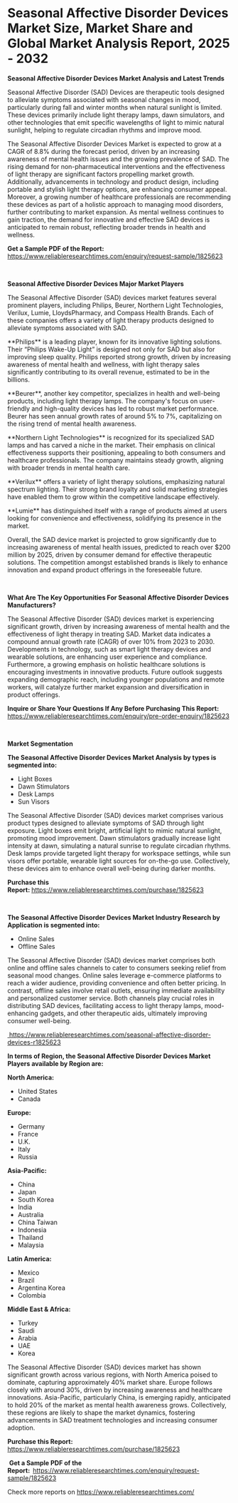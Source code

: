 <p><h1>Seasonal Affective Disorder Devices Market Size, Market Share and Global Market Analysis Report, 2025 - 2032</h1></p><p><strong>Seasonal Affective Disorder Devices Market Analysis and Latest Trends</strong></p>
<p><p>Seasonal Affective Disorder (SAD) Devices are therapeutic tools designed to alleviate symptoms associated with seasonal changes in mood, particularly during fall and winter months when natural sunlight is limited. These devices primarily include light therapy lamps, dawn simulators, and other technologies that emit specific wavelengths of light to mimic natural sunlight, helping to regulate circadian rhythms and improve mood.</p><p>The Seasonal Affective Disorder Devices Market is expected to grow at a CAGR of 8.8% during the forecast period, driven by an increasing awareness of mental health issues and the growing prevalence of SAD. The rising demand for non-pharmaceutical interventions and the effectiveness of light therapy are significant factors propelling market growth. Additionally, advancements in technology and product design, including portable and stylish light therapy options, are enhancing consumer appeal. Moreover, a growing number of healthcare professionals are recommending these devices as part of a holistic approach to managing mood disorders, further contributing to market expansion. As mental wellness continues to gain traction, the demand for innovative and effective SAD devices is anticipated to remain robust, reflecting broader trends in health and wellness.</p></p>
<p><strong>Get a Sample PDF of the Report:&nbsp;</strong> <a href="https://www.reliableresearchtimes.com/enquiry/request-sample/1825623?utm_campaign=3223&utm_medium=2&utm_source=Github&utm_content=ia&utm_term=05032025&utm_id=seasonal-affective-disorder-devices">https://www.reliableresearchtimes.com/enquiry/request-sample/1825623</a></p>
<p>&nbsp;</p>
<p><strong>Seasonal Affective Disorder Devices Major Market Players</strong></p>
<p><p>The Seasonal Affective Disorder (SAD) devices market features several prominent players, including Philips, Beurer, Northern Light Technologies, Verilux, Lumie, LloydsPharmacy, and Compass Health Brands. Each of these companies offers a variety of light therapy products designed to alleviate symptoms associated with SAD.</p><p>**Philips** is a leading player, known for its innovative lighting solutions. Their “Philips Wake-Up Light” is designed not only for SAD but also for improving sleep quality. Philips reported strong growth, driven by increasing awareness of mental health and wellness, with light therapy sales significantly contributing to its overall revenue, estimated to be in the billions.</p><p>**Beurer**, another key competitor, specializes in health and well-being products, including light therapy lamps. The company's focus on user-friendly and high-quality devices has led to robust market performance. Beurer has seen annual growth rates of around 5% to 7%, capitalizing on the rising trend of mental health awareness.</p><p>**Northern Light Technologies** is recognized for its specialized SAD lamps and has carved a niche in the market. Their emphasis on clinical effectiveness supports their positioning, appealing to both consumers and healthcare professionals. The company maintains steady growth, aligning with broader trends in mental health care.</p><p>**Verilux** offers a variety of light therapy solutions, emphasizing natural spectrum lighting. Their strong brand loyalty and solid marketing strategies have enabled them to grow within the competitive landscape effectively.</p><p>**Lumie** has distinguished itself with a range of products aimed at users looking for convenience and effectiveness, solidifying its presence in the market.</p><p>Overall, the SAD device market is projected to grow significantly due to increasing awareness of mental health issues, predicted to reach over $200 million by 2025, driven by consumer demand for effective therapeutic solutions. The competition amongst established brands is likely to enhance innovation and expand product offerings in the foreseeable future.</p></p>
<p>&nbsp;</p>
<p><strong>What Are The Key Opportunities For Seasonal Affective Disorder Devices Manufacturers?</strong></p>
<p><p>The Seasonal Affective Disorder (SAD) devices market is experiencing significant growth, driven by increasing awareness of mental health and the effectiveness of light therapy in treating SAD. Market data indicates a compound annual growth rate (CAGR) of over 10% from 2023 to 2030. Developments in technology, such as smart light therapy devices and wearable solutions, are enhancing user experience and compliance. Furthermore, a growing emphasis on holistic healthcare solutions is encouraging investments in innovative products. Future outlook suggests expanding demographic reach, including younger populations and remote workers, will catalyze further market expansion and diversification in product offerings.</p></p>
<p><strong>Inquire or Share Your Questions If Any Before Purchasing This Report:</strong> <a href="https://www.reliableresearchtimes.com/enquiry/pre-order-enquiry/1825623?utm_campaign=3223&utm_medium=2&utm_source=Github&utm_content=ia&utm_term=05032025&utm_id=seasonal-affective-disorder-devices">https://www.reliableresearchtimes.com/enquiry/pre-order-enquiry/1825623</a></p>
<p>&nbsp;</p>
<p><strong>Market Segmentation</strong></p>
<p><strong>The Seasonal Affective Disorder Devices Market Analysis by types is segmented into:</strong></p>
<p><ul><li>Light Boxes</li><li>Dawn Stimulators</li><li>Desk Lamps</li><li>Sun Visors</li></ul></p>
<p><p>The Seasonal Affective Disorder (SAD) devices market comprises various product types designed to alleviate symptoms of SAD through light exposure. Light boxes emit bright, artificial light to mimic natural sunlight, promoting mood improvement. Dawn stimulators gradually increase light intensity at dawn, simulating a natural sunrise to regulate circadian rhythms. Desk lamps provide targeted light therapy for workspace settings, while sun visors offer portable, wearable light sources for on-the-go use. Collectively, these devices aim to enhance overall well-being during darker months.</p></p>
<p><strong>Purchase this Report:&nbsp;</strong><a href="https://www.reliableresearchtimes.com/purchase/1825623?utm_campaign=3223&utm_medium=2&utm_source=Github&utm_content=ia&utm_term=05032025&utm_id=seasonal-affective-disorder-devices">https://www.reliableresearchtimes.com/purchase/1825623</a></p>
<p>&nbsp;</p>
<p><strong>The Seasonal Affective Disorder Devices Market Industry Research by Application is segmented into:</strong></p>
<p><ul><li>Online Sales</li><li>Offline Sales</li></ul></p>
<p><p>The Seasonal Affective Disorder (SAD) devices market comprises both online and offline sales channels to cater to consumers seeking relief from seasonal mood changes. Online sales leverage e-commerce platforms to reach a wider audience, providing convenience and often better pricing. In contrast, offline sales involve retail outlets, ensuring immediate availability and personalized customer service. Both channels play crucial roles in distributing SAD devices, facilitating access to light therapy lamps, mood-enhancing gadgets, and other therapeutic aids, ultimately improving consumer well-being.</p></p>
<p><a href="https://www.reliableresearchtimes.com/seasonal-affective-disorder-devices-r1825623?utm_campaign=3223&utm_medium=2&utm_source=Github&utm_content=ia&utm_term=05032025&utm_id=seasonal-affective-disorder-devices">&nbsp;https://www.reliableresearchtimes.com/seasonal-affective-disorder-devices-r1825623</a></p>
<p><strong>In terms of Region, the Seasonal Affective Disorder Devices Market Players available by Region are:</strong></p>
<p>
    <p> <strong> North America: </strong>
        <ul>
            <li>United States</li>
            <li>Canada</li>
        </ul>
        </p> 
    <p> <strong> Europe: </strong>
        <ul>
            <li>Germany</li>
            <li>France</li>
            <li>U.K.</li>
            <li>Italy</li>
            <li>Russia</li>
        </ul>
        </p> 
    <p> <strong> Asia-Pacific: </strong>
        <ul>
            <li>China</li>
            <li>Japan</li>
            <li>South Korea</li>
            <li>India</li>
            <li>Australia</li>
            <li>China Taiwan</li>
            <li>Indonesia</li>
            <li>Thailand</li>
            <li>Malaysia</li>
        </ul>
        </p> 
    <p> <strong> Latin America: </strong>
        <ul>
            <li>Mexico</li>
            <li>Brazil</li>
            <li>Argentina Korea</li>
            <li>Colombia</li>
        </ul>
        </p> 
    <p> <strong> Middle East & Africa: </strong>
        <ul>
            <li>Turkey</li>
            <li>Saudi</li>
            <li>Arabia</li>
            <li>UAE</li>
            <li>Korea</li>
        </ul>
    </p>
    </p>
<p><p>The Seasonal Affective Disorder (SAD) devices market has shown significant growth across various regions, with North America poised to dominate, capturing approximately 40% market share. Europe follows closely with around 30%, driven by increasing awareness and healthcare innovations. Asia-Pacific, particularly China, is emerging rapidly, anticipated to hold 20% of the market as mental health awareness grows. Collectively, these regions are likely to shape the market dynamics, fostering advancements in SAD treatment technologies and increasing consumer adoption.</p></p>
<p><strong>Purchase this Report: </strong><a href="https://www.reliableresearchtimes.com/purchase/1825623?utm_campaign=3223&utm_medium=2&utm_source=Github&utm_content=ia&utm_term=05032025&utm_id=seasonal-affective-disorder-devices">https://www.reliableresearchtimes.com/purchase/1825623</a></p>
<p>&nbsp;<strong>Get a Sample PDF of the Report:&nbsp;&nbsp;</strong><a href="https://www.reliableresearchtimes.com/enquiry/request-sample/1825623?utm_campaign=3223&utm_medium=2&utm_source=Github&utm_content=ia&utm_term=05032025&utm_id=seasonal-affective-disorder-devices">https://www.reliableresearchtimes.com/enquiry/request-sample/1825623</a></p>
<p><strong></strong></p>
<p>Check more reports on <a href="https://www.reliableresearchtimes.com/?utm_campaign=3223&utm_medium=2&utm_source=Github&utm_content=ia&utm_term=05032025&utm_id=seasonal-affective-disorder-devices">https://www.reliableresearchtimes.com/</a></p>